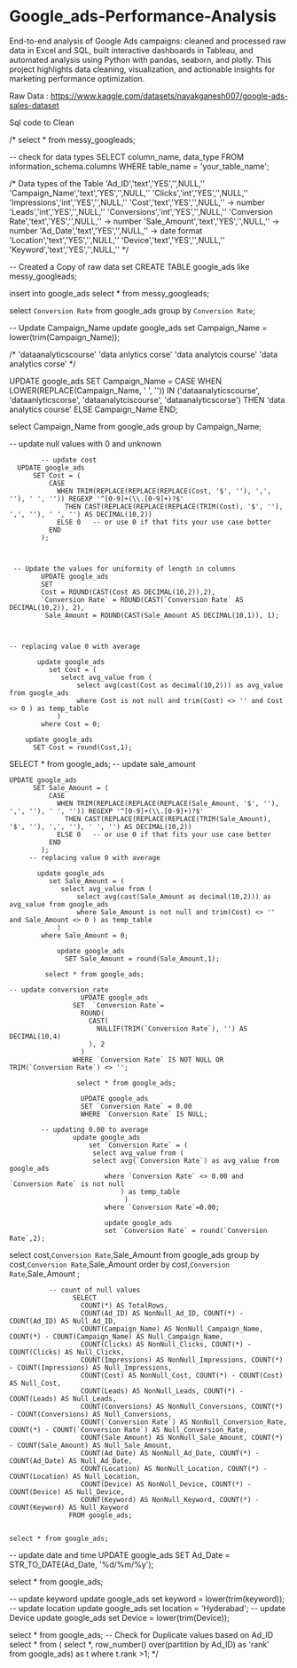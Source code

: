 # Google_ads-Performance-Analysis
End-to-end analysis of Google Ads campaigns: cleaned and processed raw data in Excel and SQL, built interactive dashboards in Tableau, and automated analysis using Python with pandas, seaborn, and plotly. This project highlights data cleaning, visualization, and actionable insights for marketing performance optimization.


Raw Data : https://www.kaggle.com/datasets/nayakganesh007/google-ads-sales-dataset

Sql code to Clean 
                  
 /*
 select * from messy_googleads;

 -- check for data types 
    SELECT column_name, data_type 
    FROM information_schema.columns 
    WHERE table_name = 'your_table_name';

 /* Data types of the Table 
'Ad_ID','text','YES','',NULL,''
'Campaign_Name','text','YES','',NULL,''
'Clicks','int','YES','',NULL,''
'Impressions','int','YES','',NULL,''
'Cost','text','YES','',NULL,'' -> number
'Leads','int','YES','',NULL,''
'Conversions','int','YES','',NULL,''
'Conversion Rate','text','YES','',NULL,'' -> number
'Sale_Amount','text','YES','',NULL,'' -> number
'Ad_Date','text','YES','',NULL,'' -> date format
'Location','text','YES','',NULL,''
'Device','text','YES','',NULL,''
'Keyword','text','YES','',NULL,''
*/

-- Created a Copy of raw data set 
CREATE TABLE google_ads like messy_googleads;

insert into google_ads
select * from messy_googleads;


select `Conversion Rate` from google_ads
group by `Conversion Rate`;


-- Update Campaign_Name
   update google_ads
    set Campaign_Name = lower(trim(Campaign_Name));
    
/*  'dataanalyticscourse'
    'data anlytics corse'
    'data analytcis course'
    'data analytics corse'
*/

UPDATE google_ads
SET Campaign_Name = 
  CASE 
    WHEN LOWER(REPLACE(Campaign_Name, ' ', '')) IN ('dataanalyticscourse', 'dataanlyticscorse', 'dataanalytciscourse', 'dataanalyticscorse')
      THEN 'data analytics course'
    ELSE Campaign_Name
  END;

    
 select Campaign_Name from google_ads
  group by Campaign_Name;
    
  -- update null values with 0 and unknown
           
			-- update cost 
      UPDATE google_ads
          SET Cost = (
			  CASE
				WHEN TRIM(REPLACE(REPLACE(REPLACE(Cost, '$', ''), ',', ''), ' ', '')) REGEXP '^[0-9]+(\\.[0-9]+)?$'
				  THEN CAST(REPLACE(REPLACE(REPLACE(TRIM(Cost), '$', ''), ',', ''), ' ', '') AS DECIMAL(10,2))
				ELSE 0   -- or use 0 if that fits your use case better
			  END
			);
         

    
     -- Update the values for uniformity of length in columns 
            UPDATE google_ads
            SET 
            Cost = ROUND(CAST(Cost AS DECIMAL(10,2)),2),
            `Conversion Rate` = ROUND(CAST(`Conversion Rate` AS DECIMAL(10,2)), 2),
             Sale_Amount = ROUND(CAST(Sale_Amount AS DECIMAL(10,1)), 1);
            

            
	-- replacing value 0 with average 
         
           update google_ads
              set Cost = (
	             select avg_value from (
                     select avg(cast(Cost as decimal(10,2))) as avg_value from google_ads
					 where Cost is not null and trim(Cost) <> '' and Cost <> 0 ) as temp_table
				)
			where Cost = 0;
            
		update google_ads
          SET Cost = round(Cost,1);
                 


  SELECT * from google_ads;
	-- update sale_amount
  
    UPDATE google_ads
          SET Sale_Amount = (
			  CASE
				WHEN TRIM(REPLACE(REPLACE(REPLACE(Sale_Amount, '$', ''), ',', ''), ' ', '')) REGEXP '^[0-9]+(\\.[0-9]+)?$'
				  THEN CAST(REPLACE(REPLACE(REPLACE(TRIM(Sale_Amount), '$', ''), ',', ''), ' ', '') AS DECIMAL(10,2))
				ELSE 0   -- or use 0 if that fits your use case better
			  END
			);
         -- replacing value 0 with average 
         
           update google_ads
              set Sale_Amount = (
	             select avg_value from (
                     select avg(cast(Sale_Amount as decimal(10,2))) as avg_value from google_ads
					 where Sale_Amount is not null and trim(Cost) <> '' and Sale_Amount <> 0 ) as temp_table
				)
			where Sale_Amount = 0;
            
            	update google_ads
                  SET Sale_Amount = round(Sale_Amount,1);
             
             select * from google_ads;
                 
	-- update conversion_rate
					  UPDATE google_ads
					SET  `Conversion Rate`= 
					  ROUND(
						CAST(
						  NULLIF(TRIM(`Conversion Rate`), '') AS DECIMAL(10,4)
						), 2
					  )
					WHERE `Conversion Rate` IS NOT NULL OR TRIM(`Conversion Rate`) <> '';
					 
					 select * from google_ads;

					  UPDATE google_ads
					  SET `Conversion Rate` = 0.00
					  WHERE `Conversion Rate` IS NULL;
  
			-- updating 0.00 to average 
					update google_ads
						set `Conversion Rate` = (
						 select avg_value from (
						 select avg(`Conversion Rate`) as avg_value from google_ads
							where `Conversion Rate` <> 0.00 and `Conversion Rate` is not null
								) as temp_table
								 )
							where `Conversion Rate`=0.00;
							  
							update google_ads
							set `Conversion Rate` = round(`Conversion Rate`,2);
							  
  select cost,`Conversion Rate`,Sale_Amount from google_ads
  group by cost,`Conversion Rate`,Sale_Amount
  order by cost,`Conversion Rate`,Sale_Amount ;
  
  
              -- count of null values 
					SELECT
					  COUNT(*) AS TotalRows,
					  COUNT(Ad_ID) AS NonNull_Ad_ID, COUNT(*) - COUNT(Ad_ID) AS Null_Ad_ID,
					  COUNT(Campaign_Name) AS NonNull_Campaign_Name, COUNT(*) - COUNT(Campaign_Name) AS Null_Campaign_Name,
					  COUNT(Clicks) AS NonNull_Clicks, COUNT(*) - COUNT(Clicks) AS Null_Clicks,
					  COUNT(Impressions) AS NonNull_Impressions, COUNT(*) - COUNT(Impressions) AS Null_Impressions,
					  COUNT(Cost) AS NonNull_Cost, COUNT(*) - COUNT(Cost) AS Null_Cost,
					  COUNT(Leads) AS NonNull_Leads, COUNT(*) - COUNT(Leads) AS Null_Leads,
					  COUNT(Conversions) AS NonNull_Conversions, COUNT(*) - COUNT(Conversions) AS Null_Conversions,
					  COUNT(`Conversion Rate`) AS NonNull_Conversion_Rate, COUNT(*) - COUNT(`Conversion Rate`) AS Null_Conversion_Rate,
					  COUNT(Sale_Amount) AS NonNull_Sale_Amount, COUNT(*) - COUNT(Sale_Amount) AS Null_Sale_Amount,
					  COUNT(Ad_Date) AS NonNull_Ad_Date, COUNT(*) - COUNT(Ad_Date) AS Null_Ad_Date,
					  COUNT(Location) AS NonNull_Location, COUNT(*) - COUNT(Location) AS Null_Location,
					  COUNT(Device) AS NonNull_Device, COUNT(*) - COUNT(Device) AS Null_Device,
					  COUNT(Keyword) AS NonNull_Keyword, COUNT(*) - COUNT(Keyword) AS Null_Keyword
                   FROM google_ads;


    select * from google_ads;

-- update date and time 
  UPDATE google_ads
    SET Ad_Date = STR_TO_DATE(Ad_Date, '%d/%m/%y');

select * from google_ads;

-- update keyword 
update google_ads
 set keyword = lower(trim(keyword));
-- update location 
 update google_ads
    set location = 'Hyderabad';
-- update Device 
update google_ads
  set Device = lower(trim(Device));
  


select * from google_ads;
--  Check for Duplicate values based on Ad_ID
select * from 
  ( select *, row_number() over(partition by Ad_ID) as 'rank' from google_ads) as t
where t.rank >1;
*/




					

